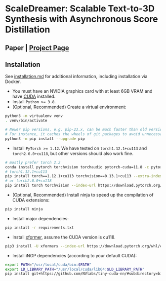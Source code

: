 # ScaleDreamer: Scalable Text-to-3D Synthesis with Asynchronous Score Distillation
## Paper | [Project Page](https://sites.google.com/view/scaledreamer)

## Installation

See [installation.md](docs/installation.md) for additional information, including installation via Docker.


- You must have an NVIDIA graphics card with at least 6GB VRAM and have [CUDA](https://developer.nvidia.com/cuda-downloads) installed.
- Install `Python >= 3.8`.
- (Optional, Recommended) Create a virtual environment:

```sh
python3 -m virtualenv venv
. venv/bin/activate

# Newer pip versions, e.g. pip-23.x, can be much faster than old versions, e.g. pip-20.x.
# For instance, it caches the wheels of git packages to avoid unnecessarily rebuilding them later.
python3 -m pip install --upgrade pip
```

- Install `PyTorch >= 1.12`. We have tested on `torch1.12.1+cu113` and `torch2.0.0+cu118`, but other versions should also work fine.

```sh
# mostly prefer torch 2.2
conda install pytorch torchvision torchaudio pytorch-cuda=11.8 -c pytorch -c nvidia
# torch1.12.1+cu113
pip install torch==1.12.1+cu113 torchvision==0.13.1+cu113 --extra-index-url https://download.pytorch.org/whl/cu113
# or torch2.0.0+cu118
pip install torch torchvision --index-url https://download.pytorch.org/whl/cu118
```

- (Optional, Recommended) Install ninja to speed up the compilation of CUDA extensions:

```sh
pip install ninja
```

- Install major dependencies:

```sh
pip install -r requirements.txt
```

- Install [xformer](https://github.com/facebookresearch/xformers#installing-xformers), assume the CUDA version is cu118.
```sh
pip3 install -U xformers --index-url https://download.pytorch.org/whl/cu118
```
- Install iNGP dependencies (according to your default CUDA):

```sh
export PATH="/usr/local/cuda/bin:$PATH"
export LD_LIBRARY_PATH="/usr/local/cuda/lib64:$LD_LIBRARY_PATH"
pip install git+https://github.com/NVlabs/tiny-cuda-nn/#subdirectory=bindings/torch
```
